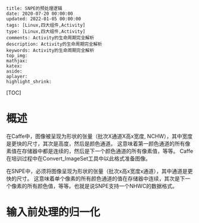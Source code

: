 ```
title: SNPE的预处理逻辑
date: 2020-07-20 00:00:00
updated: 2022-01-05 00:00:00
tags: [Linux,四大组件,Activity]
type: [Linux,四大组件,Activity]
comments: Activity的生命周期完全解析
description: Activity的生命周期完全解析
keywords: Activity的生命周期完全解析
top_img:
mathjax:
katex:
aside:
aplayer:
highlight_shrink:
```

[TOC]

# 概述

在Caffe中，图像被呈现为形状的张量（批次X通道X高x宽度, NCHW），其中宽度是更快的尺寸，其次是高度，然后是颜色通道。 这意味着第一颜色通道的所有像素值在存储器中都是连续的，然后是下一个颜色通道的所有像素值，等等。 Caffe在培训过程中在Convert_ImageSet工具中以此格式准备图像。

在SNPE中，必须将图像呈现为形状的张量（批次x高x宽度x通道），其中通道是更快的尺寸。 这意味着单个像素的所有颜色通道的值在存储器中连续，其次是下一个像素的所有颜色值，等等。也就是说SNPE支持一个NHWC的数据格式。



# 输入前处理的归一化



